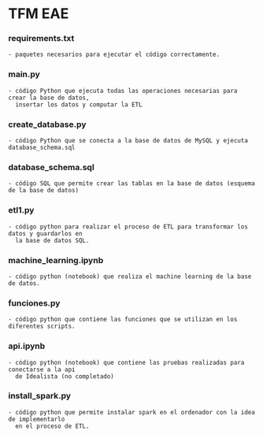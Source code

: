 # TFM EAE

### requirements.txt 
    - paquetes necesarios para ejecutar el código correctamente.

### main.py 
    - código Python que ejecuta todas las operaciones necesarias para crear la base de datos,
      insertar los datos y computar la ETL

### create_database.py 
    - código Python que se conecta a la base de datos de MySQL y ejecuta database_schema.sql

### database_schema.sql
    - código SQL que permite crear las tablas en la base de datos (esquema de la base de datos)

### etl1.py
    - código python para realizar el proceso de ETL para transformar los datos y guardarlos en
      la base de datos SQL.

### machine_learning.ipynb
    - código python (notebook) que realiza el machine learning de la base de datos.

### funciones.py
    - código python que contiene las funciones que se utilizan en los diferentes scripts.

### api.ipynb
    - código python (notebook) que contiene las pruebas realizadas para conectarse a la api
      de Idealista (no completado)

### install_spark.py
    - código python que permite instalar spark en el ordenador con la idea de implementarlo 
      en el proceso de ETL.